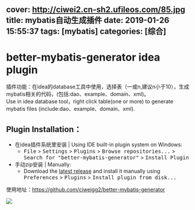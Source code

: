 cover: http://ciwei2.cn-sh2.ufileos.com/85.jpg
title: mybatis自动生成插件
date: 2019-01-26 15:55:37
tags: [mybatis]
categories: [综合]
---
better-mybatis-generator idea plugin
====
插件功能：在idea的database工具中使用，选择表（一或n,建议n小于10），生成mybatis相关的代码，(包括:dao、example、domain、xml)。<br>
Use in idea database tool，right click table(one or more) to generate mybatis files (include:dao、example、domain、xml).<br>

<!--more-->

Plugin Installation：
-------
- 在idea插件系统里安装 | Using IDE built-in plugin system on Windows:
  - <kbd>File</kbd> > <kbd>Settings</kbd> > <kbd>Plugins</kbd> > <kbd>Browse repositories...</kbd> > <kbd>Search for "better-mybatis-generator"</kbd> > <kbd>Install Plugin</kbd>
- 手动zip安装 | Manually:
  - Download the [latest release](https://plugins.jetbrains.com/plugin/11021-better-mybatis-generator) and install it manually using <kbd>Preferences</kbd> > <kbd>Plugins</kbd> > <kbd>Install plugin from disk...</kbd>
  
使用地址：https://github.com/ciweigg2/better-mybatis-generator

![](/images/13213213221133221.png)